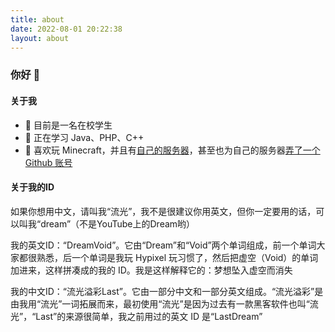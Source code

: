 ```yaml
---
title: about
date: 2022-08-01 20:22:38
layout: about
---
```


### 你好 👋
#### 关于我
- 🔭 目前是一名在校学生
- 🌱 正在学习 Java、PHP、C++
- 👯 喜欢玩 Minecraft，并且有[自己的服务器](https://www.mineblock.cc)，甚至也为自己的服务器[弄了一个 Github 账号](https://github.com/MineBlockMC)

#### 关于我的ID
如果你想用中文，请叫我“流光”，我不是很建议你用英文，但你一定要用的话，可以叫我“dream”（不是YouTube上的Dream哟）

我的英文ID：“DreamVoid”。它由“Dream”和“Void”两个单词组成，前一个单词大家都很熟悉，后一个单词是我玩 Hypixel 玩习惯了，然后把虚空（Void）的单词加进来，这样拼凑成的我的 ID。我是这样解释它的：梦想坠入虚空而消失

我的中文ID：“流光溢彩Last”。它由一部分中文和一部分英文组成。“流光溢彩”是由我用“流光”一词拓展而来，最初使用“流光”是因为过去有一款黑客软件也叫“流光”，“Last”的来源很简单，我之前用过的英文 ID 是“LastDream”

